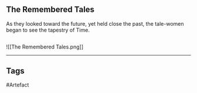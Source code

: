 ## The Remembered Tales
As they looked toward the future, yet held close the past,
the tale-women began to see the tapestry of Time.
## 
![[The Remembered Tales.png]]

---
## Tags
#Artefact